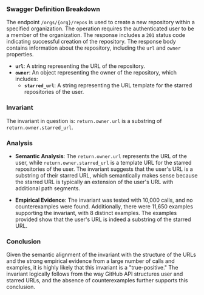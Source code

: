 ### Swagger Definition Breakdown

The endpoint `/orgs/{org}/repos` is used to create a new repository within a specified organization. The operation requires the authenticated user to be a member of the organization. The response includes a `201` status code indicating successful creation of the repository. The response body contains information about the repository, including the `url` and `owner` properties.

- **`url`**: A string representing the URL of the repository.
- **`owner`**: An object representing the owner of the repository, which includes:
  - **`starred_url`**: A string representing the URL template for the starred repositories of the user.

### Invariant

The invariant in question is: `return.owner.url` is a substring of `return.owner.starred_url`.

### Analysis

- **Semantic Analysis**: The `return.owner.url` represents the URL of the user, while `return.owner.starred_url` is a template URL for the starred repositories of the user. The invariant suggests that the user's URL is a substring of their starred URL, which semantically makes sense because the starred URL is typically an extension of the user's URL with additional path segments.

- **Empirical Evidence**: The invariant was tested with 10,000 calls, and no counterexamples were found. Additionally, there were 11,650 examples supporting the invariant, with 8 distinct examples. The examples provided show that the user's URL is indeed a substring of the starred URL.

### Conclusion

Given the semantic alignment of the invariant with the structure of the URLs and the strong empirical evidence from a large number of calls and examples, it is highly likely that this invariant is a "true-positive." The invariant logically follows from the way GitHub API structures user and starred URLs, and the absence of counterexamples further supports this conclusion.
